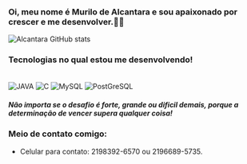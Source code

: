 ### Oi, meu nome é Murilo de Alcantara e sou apaixonado por crescer e me desenvolver.✌🏼

![Alcantara GitHub stats](https://github-readme-stats.vercel.app/api?username=Murilo2024&show_icons=true&theme=dark)

### Tecnologias no qual estou me desenvolvendo!

<div style="display: inline_block"><br/>
    <img align="center" alt= "JAVA" src=https://img.shields.io/badge/Java-ED8B00?style=for-the-badge&logo=openjdk&logoColor=white />
     <img align="center" alt= "C" src=https://img.shields.io/badge/C-00599C?style=for-the-badge&logo=c&logoColor=white />
    <img align="center" alt= "MySQL" src=https://img.shields.io/badge/MySQL-00000F?style=for-the-badge&logo=mysql&logoColor=white />
    <img align="center" alt= "PostGreSQL" src=https://img.shields.io/badge/PostgreSQL-316192?style=for-the-badge&logo=postgresql&logoColor=white />
    </div>

  ##### Não importa se o desafio é forte, grande ou dificil demais, porque a determinação de vencer supera qualquer coisa!
  ### Meio de contato comigo:
  - Celular para contato: 2198392-6570 ou 2196689-5735.
  
